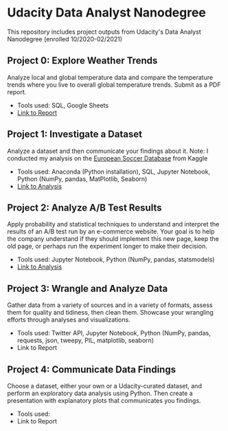 # Udacity Data Analyst Nanodegree
This repository includes project outputs from Udacity's Data Analyst Nanodegree (enrolled 10/2020-02/2021)

## Project 0: Explore Weather Trends
Analyze local and global temperature data and compare the temperature trends where you live to overall global temperature trends. Submit as a PDF report.
- Tools used: SQL, Google Sheets
- [Link to Report](https://github.com/danmmayer/udacity_dand/blob/main/project0_weather_trends/summary_report.pdf)

## Project 1: Investigate a Dataset
Analyze a dataset and then communicate your findings about it. Note: I conducted my analysis on the [European Soccer Database](https://www.kaggle.com/hugomathien/soccer) from Kaggle
- Tools used: Anaconda (Python installation), SQL, Jupyter Notebook, Python (NumPy, pandas, MatPlotlib, Seaborn)
- [Link to Analysis](https://github.com/danmmayer/udacity_dand/blob/main/project1_investigate_a_dataset/kaggle_soccer_database_insights.html)

## Project 2: Analyze A/B Test Results
Apply probability and statistical techniques to understand and interpret the results of an A/B test run by an e-commerce website. Your goal is to help the company understand if they should implement this new page, keep the old page, or perhaps run the experiment longer to make their decision.
- Tools used: Jupyter Notebook, Python (NumPy, pandas, statsmodels)
- [Link to Analysis](https://github.com/danmmayer/udacity_dand/blob/main/project2_analyze_ab_test/ab_test_results_analysis.html)

## Project 3: Wrangle and Analyze Data
Gather data from a variety of sources and in a variety of formats, assess them for quality and tidiness, then clean them. Showcase your wrangling efforts through analyses and visualizations.
- Tools used: Twitter API, Jupyter Notebook, Python (NumPy, pandas, requests, json, tweepy, PIL, matplotlib, seaborn)
- Link to Report

## Project 4: Communicate Data Findings
Choose a dataset, either your own or a Udacity-curated dataset, and perform an exploratory data analysis using Python. Then create a presentation with explanatory plots that communicates you findings.
- Tools used:
- Link to Report

